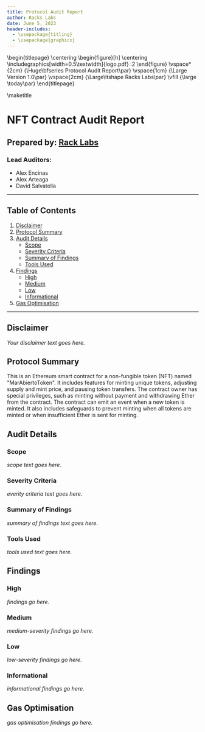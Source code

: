 ```yaml
---
title: Protocol Audit Report
author: Racks Labs
date: June 5, 2023
header-includes:
  - \usepackage{titling}
  - \usepackage{graphicx}
---
```


\begin{titlepage}
    \centering
    \begin{figure}[h]
        \centering
        \includegraphics[width=0.5\textwidth]{logo.pdf} :2
    \end{figure}
    \vspace*{2cm}
    {\Huge\bfseries Protocol Audit Report\par}
    \vspace{1cm}
    {\Large Version 1.0\par}
    \vspace{2cm}
    {\Large\itshape Racks Labs\par}
    \vfill
    {\large \today\par}
\end{titlepage}

\maketitle

<!-- Your report starts here! -->

# NFT Contract Audit Report

## Prepared by: [Rack Labs](https://www.labs.racksmafia.com/)
### Lead Auditors: 
* Alex Encinas 
* Alex Arteaga 
* David Salvatella

---

## Table of Contents
1. [Disclaimer](#disclaimer)
2. [Protocol Summary](#protocol-summary)
3. [Audit Details](#audit-details)
   - [Scope](#scope)
   - [Severity Criteria](#severity-criteria)
   - [Summary of Findings](#summary-of-findings)
   - [Tools Used](#tools-used)
4. [Findings](#findings)
   - [High](#high)
   - [Medium](#medium)
   - [Low](#low)
   - [Informational](#informational)
5. [Gas Optimisation](#gas)

---

## Disclaimer <a name="disclaimer"></a>
*Your disclaimer text goes here.*

## Protocol Summary <a name="protocol-summary"></a>
This is an Ethereum smart contract for a non-fungible token (NFT) named "MarAbiertoToken". It includes features for minting unique tokens, adjusting supply and mint price, and pausing token transfers. The contract owner has special privileges, such as minting without payment and withdrawing Ether from the contract. The contract can emit an event when a new token is minted. It also includes safeguards to prevent minting when all tokens are minted or when insufficient Ether is sent for minting.

## Audit Details <a name="audit-details"></a>
### Scope <a name="scope"></a>
*scope text goes here.*

### Severity Criteria <a name="severity-criteria"></a>
*everity criteria text goes here.*

### Summary of Findings <a name="summary-of-findings"></a>
*summary of findings text goes here.*

### Tools Used <a name="tools-used"></a>
*tools used text goes here.*

## Findings <a name="findings"></a>
### High <a name="high"></a>
*findings go here.*

### Medium <a name="medium"></a>
*medium-severity findings go here.*

### Low <a name="low"></a>
*low-severity findings go here.*

### Informational <a name="informational"></a>
*informational findings go here.*

## Gas Optimisation <a name="gas"></a>
*gas optimisation findings go here.*

